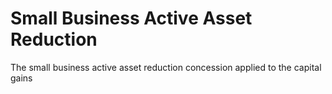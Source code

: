 # Small Business Active Asset Reduction
The small business active asset reduction concession applied to the capital gains